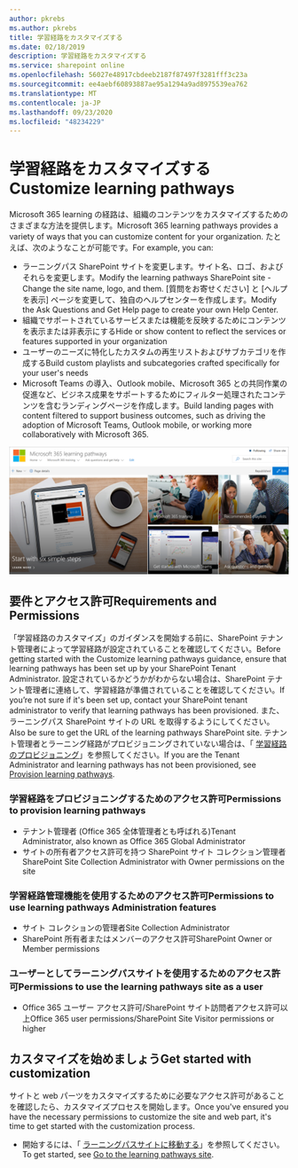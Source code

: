 ```yaml
---
author: pkrebs
ms.author: pkrebs
title: 学習経路をカスタマイズする
ms.date: 02/18/2019
description: 学習経路をカスタマイズする
ms.service: sharepoint online
ms.openlocfilehash: 56027e48917cbdeeb2187f87497f3281fff3c23a
ms.sourcegitcommit: ee4aebf60893887ae95a1294a9ad8975539ea762
ms.translationtype: MT
ms.contentlocale: ja-JP
ms.lasthandoff: 09/23/2020
ms.locfileid: "48234229"
---
```

# <a name="customize-learning-pathways"></a><span data-ttu-id="9f9ad-103">学習経路をカスタマイズする</span><span class="sxs-lookup"><span data-stu-id="9f9ad-103">Customize learning pathways</span></span>

<span data-ttu-id="9f9ad-104">Microsoft 365 learning の経路は、組織のコンテンツをカスタマイズするためのさまざまな方法を提供します。</span><span class="sxs-lookup"><span data-stu-id="9f9ad-104">Microsoft 365 learning pathways provides a variety of ways that you can customize content for your organization.</span></span> <span data-ttu-id="9f9ad-105">たとえば、次のようなことが可能です。</span><span class="sxs-lookup"><span data-stu-id="9f9ad-105">For example, you can:</span></span>  
- <span data-ttu-id="9f9ad-106">ラーニングパス SharePoint サイトを変更します。サイト名、ロゴ、およびそれらを変更します。</span><span class="sxs-lookup"><span data-stu-id="9f9ad-106">Modify the learning pathways SharePoint site - Change the site name, logo, and them.</span></span> <span data-ttu-id="9f9ad-107">[質問をお寄せください] と [ヘルプを表示] ページを変更して、独自のヘルプセンターを作成します。</span><span class="sxs-lookup"><span data-stu-id="9f9ad-107">Modify the Ask Questions and Get Help page to create your own Help Center.</span></span> 
- <span data-ttu-id="9f9ad-108">組織でサポートされているサービスまたは機能を反映するためにコンテンツを表示または非表示にする</span><span class="sxs-lookup"><span data-stu-id="9f9ad-108">Hide or show content to reflect the services or features supported in your organization</span></span> 
- <span data-ttu-id="9f9ad-109">ユーザーのニーズに特化したカスタムの再生リストおよびサブカテゴリを作成する</span><span class="sxs-lookup"><span data-stu-id="9f9ad-109">Build custom playlists and subcategories crafted specifically for your user's needs</span></span>
- <span data-ttu-id="9f9ad-110">Microsoft Teams の導入、Outlook mobile、Microsoft 365 との共同作業の促進など、ビジネス成果をサポートするためにフィルター処理されたコンテンツを含むランディングページを作成します。</span><span class="sxs-lookup"><span data-stu-id="9f9ad-110">Build landing pages with content filtered to support business outcomes, such as driving the adoption of Microsoft Teams, Outlook mobile, or working more collaboratively with Microsoft 365.</span></span>

![cg-introducing.png](media/cg-introducing.png)

## <a name="requirements-and-permissions"></a><span data-ttu-id="9f9ad-112">要件とアクセス許可</span><span class="sxs-lookup"><span data-stu-id="9f9ad-112">Requirements and Permissions</span></span>

<span data-ttu-id="9f9ad-113">「学習経路のカスタマイズ」のガイダンスを開始する前に、SharePoint テナント管理者によって学習経路が設定されていることを確認してください。</span><span class="sxs-lookup"><span data-stu-id="9f9ad-113">Before getting started with the Customize learning pathways guidance, ensure that learning pathways has been set up by your SharePoint Tenant Administrator.</span></span> <span data-ttu-id="9f9ad-114">設定されているかどうかがわからない場合は、SharePoint テナント管理者に連絡して、学習経路が準備されていることを確認してください。</span><span class="sxs-lookup"><span data-stu-id="9f9ad-114">If you’re not sure if it's been set up, contact your SharePoint tenant administrator to verify that learning pathways has been provisioned.</span></span> <span data-ttu-id="9f9ad-115">また、ラーニングパス SharePoint サイトの URL を取得するようにしてください。</span><span class="sxs-lookup"><span data-stu-id="9f9ad-115">Also be sure to get the URL of the learning pathways SharePoint site.</span></span> <span data-ttu-id="9f9ad-116">テナント管理者とラーニング経路がプロビジョニングされていない場合は、「 [学習経路のプロビジョニング](custom_provision.md)」を参照してください。</span><span class="sxs-lookup"><span data-stu-id="9f9ad-116">If you are the Tenant Administrator and learning pathways has not been provisioned, see [Provision learning pathways](custom_provision.md).</span></span> 

### <a name="permissions-to-provision-learning-pathways"></a><span data-ttu-id="9f9ad-117">学習経路をプロビジョニングするためのアクセス許可</span><span class="sxs-lookup"><span data-stu-id="9f9ad-117">Permissions to provision learning pathways</span></span>

- <span data-ttu-id="9f9ad-118">テナント管理者 (Office 365 全体管理者とも呼ばれる)</span><span class="sxs-lookup"><span data-stu-id="9f9ad-118">Tenant Administrator, also known as Office 365 Global Administrator</span></span>
- <span data-ttu-id="9f9ad-119">サイトの所有者アクセス許可を持つ SharePoint サイト コレクション管理者</span><span class="sxs-lookup"><span data-stu-id="9f9ad-119">SharePoint Site Collection Administrator with Owner permissions on the site</span></span>

### <a name="permissions-to-use-learning-pathways-administration-features"></a><span data-ttu-id="9f9ad-120">学習経路管理機能を使用するためのアクセス許可</span><span class="sxs-lookup"><span data-stu-id="9f9ad-120">Permissions to use learning pathways Administration features</span></span>

- <span data-ttu-id="9f9ad-121">サイト コレクションの管理者</span><span class="sxs-lookup"><span data-stu-id="9f9ad-121">Site Collection Administrator</span></span>
- <span data-ttu-id="9f9ad-122">SharePoint 所有者またはメンバーのアクセス許可</span><span class="sxs-lookup"><span data-stu-id="9f9ad-122">SharePoint Owner or Member permissions</span></span>

### <a name="permissions-to-use-the-learning-pathways-site-as-a-user"></a><span data-ttu-id="9f9ad-123">ユーザーとしてラーニングパスサイトを使用するためのアクセス許可</span><span class="sxs-lookup"><span data-stu-id="9f9ad-123">Permissions to use the learning pathways site as a user</span></span>

- <span data-ttu-id="9f9ad-124">Office 365 ユーザー アクセス許可/SharePoint サイト訪問者アクセス許可以上</span><span class="sxs-lookup"><span data-stu-id="9f9ad-124">Office 365 user permissions/SharePoint Site Visitor permissions or higher</span></span>

## <a name="get-started-with-customization"></a><span data-ttu-id="9f9ad-125">カスタマイズを始めましょう</span><span class="sxs-lookup"><span data-stu-id="9f9ad-125">Get started with customization</span></span>
<span data-ttu-id="9f9ad-126">サイトと web パーツをカスタマイズするために必要なアクセス許可があることを確認したら、カスタマイズプロセスを開始します。</span><span class="sxs-lookup"><span data-stu-id="9f9ad-126">Once you've ensured you have the necessary permissions to customize the site and web part, it's time to get started with the customization process.</span></span> 

- <span data-ttu-id="9f9ad-127">開始するには、「 [ラーニングパスサイトに移動する](custom_goto.md)」を参照してください。</span><span class="sxs-lookup"><span data-stu-id="9f9ad-127">To get started, see [Go to the learning pathways site](custom_goto.md).</span></span>